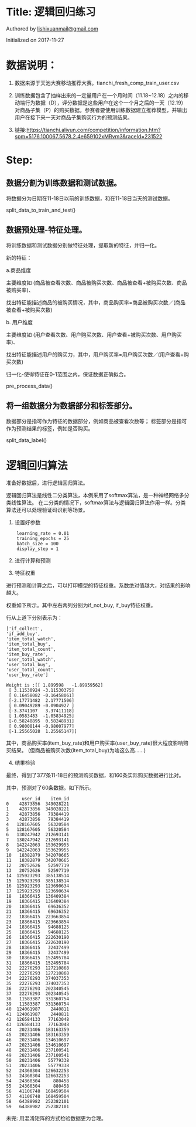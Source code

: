 
# Title: 逻辑回归练习

Authored by lishixuanmail@gmail.com

Initialized on 2017-11-27

# 数据说明：

  1. 数据来源于天池大赛移动推荐大赛。tianchi_fresh_comp_train_user.csv

  2. 训练数据包含了抽样出来的一定量用户在一个月时间（11.18~12.18）之内的移动端行为数据（D），评分数据是这些用户在这个一个月之后的一天（12.19）对商品子集（P）的购买数据。参赛者要使用训练数据建立推荐模型，并输出用户在接下来一天对商品子集购买行为的预测结果。

  3. 链接:https://tianchi.aliyun.com/competition/information.htm?spm=5176.100067.5678.2.4e659102xMRvm3&raceId=231522


# Step:

## 数据分割为训练数据和测试数据。

将数据分为日期在11-18日以前的训练数据，和在11-18日当天的测试数据。

split_data_to_train_and_test()

## 数据预处理-特征处理。

将训练数据和测试数据分别做特征处理，提取新的特征，并归一化。

新的特征：

a.商品维度

主要维度如
(商品被查看次数、商品被购买次数、商品被查看+被购买次数、商品被购买率)、

找出特征能描述商品的被购买情况，其中，商品购买率=商品被购买次数／(商品被查看+被购买次数)

b. 用户维度

主要维度如
(用户查看次数、用户购买次数、用户查看+被购买次数、用户购买率)、

找出特征能描述用户的购买力，其中，用户购买率=用户购买次数／(用户查看+购买次数)

归一化-使得特征在0-1范围之内，保证数据正确拟合。

pre_process_data()

## 将一组数据分为数据部分和标签部分。

数据部分是指可作为特征的数据部分，例如商品被查看次数等；
标签部分是指可作为预测结果的标签，例如是否购买。

split_data_label()

# 逻辑回归算法

准备好数据后，进行逻辑回归算法。

逻辑回归算法是线性二分类算法，本例采用了softmax算法，是一种神经网络多分类线性算法。
在二分类的情况下，softmax算法与逻辑回归算法作用一样。分类算法还可以处理验证码识别等场景。

1. 设置好参数

```
    learning_rate = 0.01
    training_epochs = 25
    batch_size = 100
    display_step = 1
```

2. 进行计算和预测

3. 特征权重

进行预测和计算之后，可以打印模型的特征权重。系数绝对值越大，对结果的影响越大。

权重如下所示。其中左右两列分别为if_not_buy, if_buy特征权重。

行从上道下分别表示为：

```
['if_collect',
'if_add_buy',
'item_total_watch',
'item_total_buy',
'item_total_count',
'item_buy_rate',
'user_total_watch',
'user_total_buy',
'user_total_count',
'user_buy_rate']
```

```
Weight is :[[ 1.899598   -1.89959562]
 [ 3.11530924 -3.11530375]
 [ 0.16458082 -0.16458061]
 [-2.17771482  2.17771506]
 [ 0.09049289 -0.0904927 ]
 [-3.3741107   3.37411118]
 [ 1.0583483  -1.05834925]
 [-0.58248895  0.58248931]
 [ 0.98008144 -0.98007977]
 [-1.25565028  1.25565147]]
```

其中，商品购买率(item_buy_rate)和用户购买率(user_buy_rate)很大程度影响购买结果。
(但商品被购买次数(item_total_buy)为啥这么高……)

4. 结果检验

最终，得到了377条11-18日的预测购买数据，和160条实际购买数据进行比对。

其中，预测对了60条数据。如下所示。

```
      user_id    item_id
0    42873856  349028221
1    42873856  349028221
2    42873856   79384419
3    42873856   79384419
4   128167605   56320584
5   128167605   56320584
6   130247942  212693141
7   130247942  212693141
8   142242063  153629955
9   142242063  153629955
10   18382879  342070665
11   18382879  342070665
12   20752626   52597719
13   20752626   52597719
14  125923293  385138514
15  125923293  385138514
16  125923293  123690634
17  125923293  123690634
18   18366415  136409384
19   18366415  136409384
20   18366415   69636352
21   18366415   69636352
22   18366415  223663854
23   18366415  223663854
24   18366415   94688125
25   18366415   94688125
26   18366415  222630190
27   18366415  222630190
28   18366415   32437499
29   18366415   32437499
30   18366415  152495784
31   18366415  152495784
32   22276293  127210868
33   22276293  127210868
34   22276293  374037353
35   22276293  374037353
36   22276293  202340545
37   22276293  202340545
38   11583387  331360754
39   11583387  331360754
40  124061987    2440811
41  124061987    2440811
42  126584133   77163048
43  126584133   77163048
44   20231406  183163359
45   20231406  183163359
46   20231406  134610697
47   20231406  134610697
48   20231406  237100541
49   20231406  237100541
50   20231406   55779338
51   20231406   55779338
52   24360304  126632253
53   24360304  126632253
54   24360304     880458
55   24360304     880458
56   41106748  168459504
57   41106748  168459504
58   64388982  252382101
59   64388982  252382101
```

未完: 用混淆矩阵的方式检验数据更为合理。
